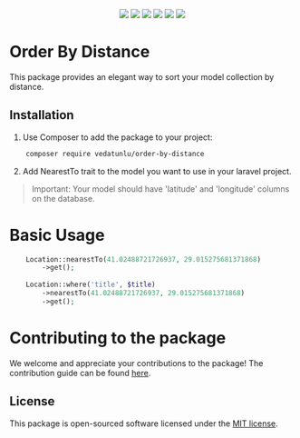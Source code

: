 <p align="center">
    <img src="https://img.shields.io/packagist/v/vedatunlu/order-by-distance">
    <img src="https://img.shields.io/packagist/dm/vedatunlu/order-by-distance">
    <img src="https://img.shields.io/github/repo-size/vedatunlu/order-by-distance">
    <img src="https://img.shields.io/github/last-commit/vedatunlu/order-by-distance">
    <img src="https://img.shields.io/github/release-date/vedatunlu/order-by-distance">
    <img src="https://img.shields.io/badge/licence-MIT-green">
</p>

# Order By Distance

This package provides an elegant way to sort your model collection by distance.

## Installation

1. Use Composer to add the package to your project:

```bash
    composer require vedatunlu/order-by-distance
```

2. Add NearestTo trait to the model you want to use in your laravel project.

> Important: Your model should have 'latitude' and 'longitude' columns on the database.

# Basic Usage

```php
    Location::nearestTo(41.02488721726937, 29.015275681371868)
        ->get();
        
    Location::where('title', $title)
        ->nearestTo(41.02488721726937, 29.015275681371868)
        ->get();
```

# Contributing to the package

We welcome and appreciate your contributions to the package! The contribution guide can be found [here](https://github.com/vedatunlu/order-by-distance/blob/master/CONTRIBUTE.md).

## License

This package is open-sourced software licensed under the [MIT license](https://github.com/vedatunlu/order-by-distance/blob/master/LICENSE).
